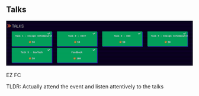 ## Talks


![alt_text](images/image1.png "image_tooltip")


EZ FC

TLDR: Actually attend the event and listen attentively to the talks
